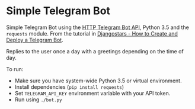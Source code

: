 # Simple Telegram Bot

Simple Telegram Bot using the [HTTP Telegram Bot API](https://core.telegram.org/bots), 
Python 3.5 and the `requests` module. From the tutorial in [Djangostars - How to Create
and Deploy a Telegram Bot](https://djangostars.com/blog/how-to-create-and-deploy-a-telegram-bot/).

Replies to the user once a day with a greetings depending on the time of day.

To run:

* Make sure you have system-wide Python 3.5 or virtual environment.
* Install dependencies (`pip install requests`)
* Set `TELEGRAM_API_KEY` environment variable with your API token.
* Run using `./bot.py`